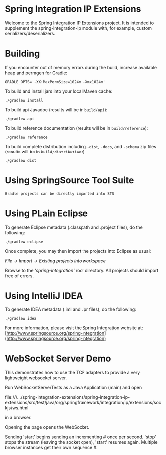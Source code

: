 Spring Integration IP Extensions
=================================================

Welcome to the Spring Integration IP Extensions project. It is intended to supplement the spring-integration-ip module with, for example, custom serializers/deserializers.


# Building

If you encounter out of memory errors during the build, increase available heap and permgen for Gradle:

    GRADLE_OPTS='-XX:MaxPermSize=1024m -Xmx1024m'

To build and install jars into your local Maven cache:

    ./gradlew install

To build api Javadoc (results will be in `build/api`):

    ./gradlew api

To build reference documentation (results will be in `build/reference`):

    ./gradlew reference

To build complete distribution including `-dist`, `-docs`, and `-schema` zip files (results will be in `build/distributions`)

    ./gradlew dist

# Using SpringSource Tool Suite

	Gradle projects can be directly imported into STS

# Using PLain Eclipse

To generate Eclipse metadata (.classpath and .project files), do the following:

    ./gradlew eclipse

Once complete, you may then import the projects into Eclipse as usual:

 *File -> Import -> Existing projects into workspace*

Browse to the *'spring-integration'* root directory. All projects should import
free of errors.

# Using IntelliJ IDEA

To generate IDEA metadata (.iml and .ipr files), do the following:

    ./gradlew idea

For more information, please visit the Spring Integration website at:
[http://www.springsource.org/spring-integration](http://www.springsource.org/spring-integration)


WebSocket Server Demo
=====================

This demonstrates how to use the TCP adapters to provide a very lightweight websocket server.

Run WebSocketServerTests as a Java Application (main) and open 

file:///.../spring-integration-extensions/spring-integration-ip-extensions/src/test/java/org/springframework/integration/ip/extensions/sockjs/ws.html

in a browser.

Opening the page opens the WebSocket.
    
Sending 'start' begins sending an incrementing # once per second.
'stop' stops the stream (leaving the socket open), 'start' resumes
again. Multiple browser instances get their own sequence #.
    

